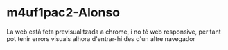 # m4uf1pac2-Alonso

La web està feta previsualitzada a chrome, i no té web responsive, per tant pot tenir errors visuals alhora d'entrar-hi des d'un altre navegador

